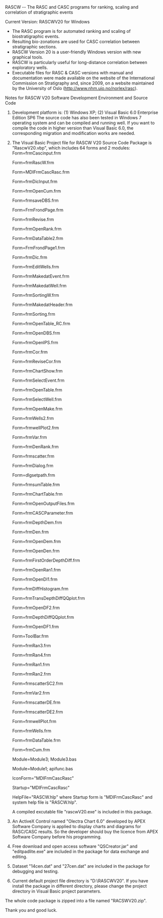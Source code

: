RASCW -- The RASC and CASC programs for ranking, scaling and correlation of stratigraphic events

Current Version: RASCWV20 for Windows

* The RASC program is for automated ranking and scaling of biostratigraphic events.
* Resulting bio-zonations are used for CASC correlation between stratigraphic sections.
* RASCW Version 20 is a user-friendly Windows version with new graphical tools. 
* RASCW is particularly useful for long-distance correlation between exploratory wells. 
* Executable files for RASC & CASC versions with manual and documentation were made available on the website of the International Commission on Stratigraphy and, since 2009, on a website maintained by the University of Oslo (http://www.nhm.uio.no/norlex/rasc).

Notes for RASCW V20 Software Development Environment and Source Code

1. Development platform is: (1) Windows XP; (2) Visual Basic 6.0 Enterprise Edition SP6 The source code has also been tested in Windows 7 operating system and can be compiled and running well. If you want to compile the code in higher version than Visual Basic 6.0, the corresponding migration and modification works are needed.

2. The Visual Basic Project file for RASCW V20 Source Code Package is "RascwV20.vbp", which includes 64 forms and 2 modules: Form=frmCascinput.frm

    Form=frmRascW.frm

    Form=MDIFrmCascRasc.frm

    Form=frmDicInput.frm

    Form=frmOpenCum.frm

    Form=frmsaveDBS.frm

    Form=FrmFrondPage.frm

    Form=frmRevise.frm

    Form=frmOpenRank.frm

    Form=frmDataTable2.frm

    Form=FrmFrondPage1.frm

    Form=frmDic.frm

    Form=frmEditWells.frm

    Form=frmMakedatEvent.frm

    Form=frmMakedatWell.frm

    Form=frmSortingW.frm

    Form=frmMakedatHeader.frm

    Form=frmSorting.frm

    Form=frmOpenTable_RC.frm

    Form=frmOpenDBS.frm

    Form=frmOpenIPS.frm

    Form=frmCor.frm

    Form=frmReviseCor.frm

    Form=frmChartShow.frm

    Form=frmSelectEvent.frm

    Form=frmOpenTable.frm

    Form=frmSelectWell.frm

    Form=frmOpenMake.frm

    Form=frmWells2.frm

    Form=frmwellPlot2.frm

    Form=frmVar.frm

    Form=frmDenRank.frm

    Form=frmscatter.frm

    Form=frmDialog.frm

    Form=dlgsetpath.frm

    Form=frmsumTable.frm

    Form=frmChartTable.frm

    Form=frmOpenOutputFiles.frm

    Form=frmCASCParameter.frm

    Form=frmDepthDem.frm

    Form=frmDen.frm

    Form=frmOpenDem.frm

    Form=frmOpenDen.frm

    Form=frmFirstOrderDepthDiff.frm

    Form=frmOpenRan1.frm

    Form=frmOpenDI1.frm

    Form=frmDiffHistogram.frm

    Form=frmTransDepthDiffQQplot.frm

    Form=frmOpenDF2.frm

    Form=frmDepthDiffQQplot.frm

    Form=frmOpenDF1.frm

    Form=ToolBar.frm

    Form=frmRan3.frm

    Form=frmRan4.frm

    Form=frmRan1.frm

    Form=frmRan2.frm

    Form=frmscatterSC2.frm

    Form=frmVar2.frm

    Form=frmscatterDE.frm

    Form=frmscatterDE2.frm

    Form=frmwellPlot.frm

    Form=frmWells.frm

    Form=frmDataTable.frm

    Form=frmCum.frm

    Module=Module3; Module3.bas

    Module=Module1; apifunc.bas

    IconForm="MDIFrmCascRasc"

    Startup="MDIFrmCascRasc"

    HelpFile="RASCW.hlp"
    where Startup form is "MDIFrmCascRasc" and system help file is "RASCW.hlp".

    A compiled excutable file "rascwV20.exe" is included in this package.

3. An ActiveX Control named "Olectra Chart 6.0" developed by APEX Software Company is applied to display charts and diagrams for RASC/CASC results. So the developer should buy the licence from APEX Software Company before his programming.

4. Free download and open access software "QSCreator.jar" and "editpadlite.exe" are included in the package for data exchange and editing.

5. Dataset "14cen.dat" and "27cen.dat" are included in the package for debugging and testing.

6. Current default project file directory is "D:\RASCWV20". If you have install the package in different directory, please change the project directory in Visual Basic project parameters.

The whole code package is zipped into a file named "RACSWV20.zip".

Thank you and good luck.

